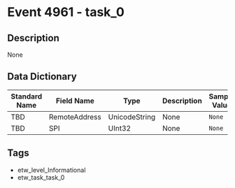 # Event 4961 - task_0

## Description
None

## Data Dictionary
|Standard Name|Field Name|Type|Description|Sample Value|
|---|---|---|---|---|
|TBD|RemoteAddress|UnicodeString|None|`None`|
|TBD|SPI|UInt32|None|`None`|

## Tags
* etw_level_Informational
* etw_task_task_0